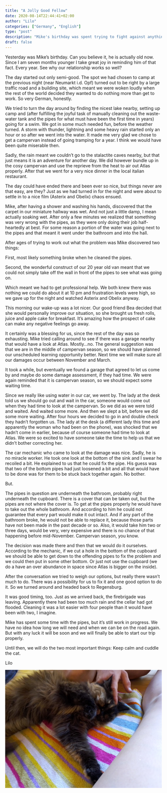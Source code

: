 ```yaml
---
title: "A Jolly Good Fellow"
date: 2020-08-14T22:44:41+02:00
author: "Lilo"
categories: ["Germany", "English"]
type: "post"
description: "Mike's birthday was spent trying to fight against anything and everything that tried to ruin the day. However, Atlas the campervan (also known lovingly as the \"old man\") had other plans."
draft: false
---
```


Yesterday was Mike’s birthday. Can you believe it, he is actually old now. Since I am seven months younger I take great joy in reminding him of that fact. Every year. See why our relationship works so well?

The day started out only semi-good. The spot we had chosen to camp at the previous night (near Neumarkt i.d. Opf) turned out to be right by a large traffic road and a building site, which meant we were woken loudly when the rest of the world decided they wanted to do nothing more than get to work. So very German, honestly.

We tried to turn the day around by finding the nicest lake nearby, setting up camp and (after fulfilling the joyful task of manually cleaning out the waste-water tank and the pipes for what must have been the first time in years) going for a swim. We got in some much needed fun, before the weather turned. A storm with thunder, lightning and some heavy rain started only an hour or so after we went into the water. It made me very glad we chose to get a campervan instead of going tramping for a year. I think we would have been quite miserable then.

Sadly, the rain meant we couldn’t go to the stalactite caves nearby, but that just means it is an adventure for another day. We did however bundle up in the cosy campervan and use the reprieve from the heat to air out Atlas properly. After that we went for a very nice dinner in the local italian restaurant.

The day could have ended there and been ever so nice, but things never are that easy, are they? Just as we had turned in for the night and were about to settle in to a nice film (Asterix and Obelix) chaos ensued.

Mike, after having a shower and washing his hands, discovered that the carpet in our miniature hallway was wet. And not just a little damp, I mean actually soaking wet. After only a few minutes we realized that something was very wrong with the pipes, as they were only doing their job half-heartedly at best. For some reason a portion of the water was going next to the pipes and that meant it went under the bathroom and into the hall.

After ages of trying to work out what the problem was Mike discovered two things:

First, most likely something broke when he cleaned the pipes.

Second, the wonderful construct of our 20 year old van meant that we could not simply take off the wall in front of the pipes to see what was going on.

Which meant we had to get professional help. We both knew there was nothing we could do about it at 10 pm and frustration levels were high, so we gave up for the night and watched Asterix and Obelix anyway.

This morning our wake-up was a lot nicer. Our good friend Bea decided that she would personally improve our situation, so she brought us fresh rolls, juice and apple cake for breakfast. It’s amazing how the prospect of cake can make any negative feelings go away.

It certainly was a blessing for us, since the rest of the day was so exhausting. Mike tried calling around to see if there was a garage nearby that would have a look at Atlas. Mostly...no. The general suggestion was that we are in the middle of campervan season, so we should have planned our unscheduled learning opportunity better. Next time we will make sure all our damages occur between November and March.

It took a while, but eventually we found a garage that agreed to let us come by and maybe do some damage assessment, if they had time. We were again reminded that it is campervan season, so we should expect some waiting time.

Since we really like using water in our car, we went by. The lady at the desk told us we should go out and wait in the car, someone would come out when they had time to look at the campervan. So we did as we were told and waited. And waited some more. And then we slept a bit, before we did some more waiting. After four hours we decided to go in and double check they hadn’t forgotten us. The lady at the desk (a different lady this time and apparently the woman who had been on the phone), was shocked that we hadn’t come in earlier, because of course someone had time to look at Atlas. We were so excited to have someone take the time to help us that we didn’t bother correcting her.

The car mechanic who came to look at the damage was nice. Sadly, he is no miracle worker. He took one look at the bottom of the sink and I swear he recoiled a bit. He explained to us that he could fix the pipe. His guess was that two of the bottom pipes had just loosened a bit and all that would have to be done was for them to be stuck back together again. No bother.

But.

The pipes in question are underneath the bathroom, probably right underneath the cupboard. There is a cover that can be taken out, but the pipes are not where the cover is. To get at the pipes properly he would have to take out the whole bathroom. And according to him he could not guarantee that every part would make it out intact. And if any part of the bathroom broke, he would not be able to replace it, because those parts have not been made in the past decade or so. Also, it would take him two or three days, would be very, very expensive and there is no chance of that happening before mid-November. Campervan season, you know.

The decision was made there and then that we would do it ourselves. According to the mechanic, if we cut a hole in the bottom of the cupboard we should be able to get down to the offending pipes to fix the problem and we could then put in some other bottom. Or just not use the cupboard (we do a have an over abundance in space since Atlas is bigger on the inside).

After the conversation we tried to weigh our options, but really there wasn’t much to do. There was a possibility for us to fix it and one good option to do it. So we turned around and headed back to Regensburg.

It was good timing, too. Just as we arrived back, the firebrigade was leaving. Apparently there had been too much rain and the cellar had got flooded. Cleaning it was a lot easier with four people than it would have been with two, I imagine.

Mike has spent some time with the pipes, but it’s still work in progress. We have no idea how long we will need and when we can be on the road again. But with any luck it will be soon and we will finally be able to start our trip properly.

Until then, we will do the two most important things: Keep calm and cuddle the cat.

Lilo

![Wookie the cat](wookie.jpg)
